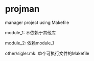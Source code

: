 projman
=======

manager project using Makefile

module_1:
	不依赖于其他库

module_2:
	依赖module_1

other/sigler.mk:
	单个可执行文件的Makefile
